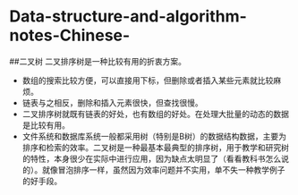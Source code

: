 # Data-structure-and-algorithm-notes-Chinese-
##二叉树
二叉排序树是一种比较有用的折衷方案。  
* 数组的搜索比较方便，可以直接用下标，但删除或者插入某些元素就比较麻烦。  
* 链表与之相反，删除和插入元素很快，但查找很慢。    
* 二叉排序树就既有链表的好处，也有数组的好处。在处理大批量的动态的数据是比较有用。
* 文件系统和数据库系统一般都采用树（特别是B树）的数据结构数据，主要为排序和检索的效率。二叉树是一种最基本最典型的排序树，用于教学和研究树的特性，本身很少在实际中进行应用，因为缺点太明显了（看看教科书怎么说的）。就像冒泡排序一样，虽然因为效率问题并不实用，单不失一种教学例子的好手段。
